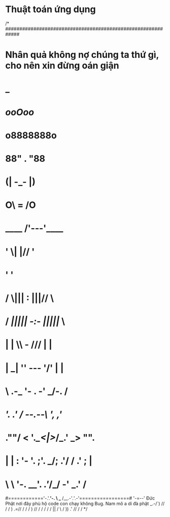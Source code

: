 # Thuật toán ứng dụng 

/* #############################################################
# Nhân quả không nợ chúng ta thứ gì, cho nên xin đừng oán giận #
#                            _                                 #
#                         _ooOoo_                              #
#                        o8888888o                             #
#                        88" . "88                             #
#                        (| -_- |)                             #
#                        O\  =  /O                             #
#                    ____ /'---'\____                          #
#                   '  \\|       |// '                         #
#                  '                  '                        #
#                 /   \\|||  :  |||//  \                       #
#                /   _||||| -:- |||||_  \                      #
#                |    | \\\  -  /// |   |                      #
#                |  \_| '\' --- '/' |   |                      #
#                \   .-\_ '- . -' _/-.  /                      #
#               ___'. .' / --.--\  ', ,'___                    #
#            .""/ <  '.___\_<|>_/___.' _> \"".                 #
#           | | :  '- \'. ;'. _/; .'/ /  .' ; |                #
#           \  \ '-.   \_\_'. _.'_/_/  -' _.' /                #
#============'-.'.__'-. \ \___   /__.-'_.'_.-'=================#
                           '-=--'
Đức Phật nơi đây phù hộ code con chạy không Bug. Nam mô a di đà phật
                        _.-/`)
                       // / / )
                    .=// / / / )
                   // / / / / /
                  ||         /
                   \\       /
                    ))    .'
                   //    /
                        / */
                        

